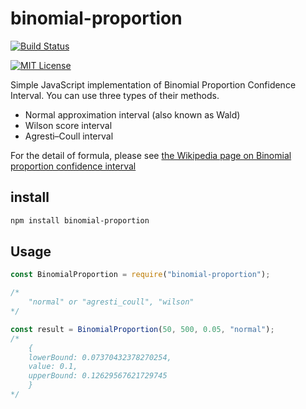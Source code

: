 # binomial-proportion

[![Build Status](https://travis-ci.org/egusahiroaki/binomial-proportion.svg?branch=master)](https://travis-ci.org/egusahiroaki/binomial-proportion)

[![MIT License](http://img.shields.io/badge/license-MIT-blue.svg?style=flat)](LICENSE)

Simple JavaScript implementation of Binomial Proportion Confidence Interval. You can use three types of their methods.

- Normal approximation interval (also known as Wald)
- Wilson score interval
- Agresti–Coull interval

For the detail of formula, please see [the Wikipedia page on Binomial proportion confidence interval](https://en.wikipedia.org/wiki/Binomial_proportion_confidence_interval)

## install

```sh
npm install binomial-proportion
```

## Usage

```javascript
const BinomialProportion = require("binomial-proportion");

/*
    "normal" or "agresti_coull", "wilson"
*/

const result = BinomialProportion(50, 500, 0.05, "normal");
/*
    {
    lowerBound: 0.07370432378270254,
    value: 0.1,
    upperBound: 0.12629567621729745
    }
*/
```
